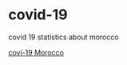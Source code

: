 # covid-19
covid 19 statistics about morocco

[covi-19 Morocco](https://hamzahanafi11.github.io/covid-19/)
